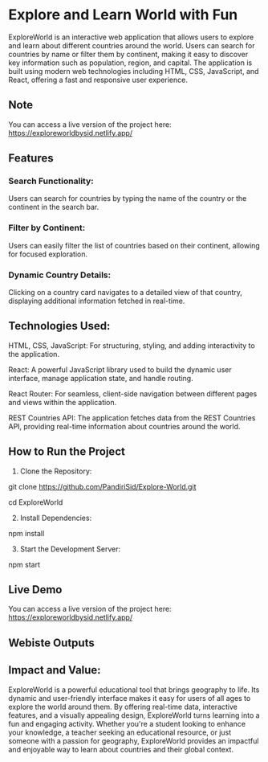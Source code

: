 
# Explore and Learn World with Fun

ExploreWorld is an interactive web application that allows users to explore and learn about different countries around the world. Users can search for countries by name or filter them by continent, making it easy to discover key information such as population, region, and capital. The application is built using modern web technologies including HTML, CSS, JavaScript, and React, offering a fast and responsive user experience.





## Note

You can access a live version of the project here: https://exploreworldbysid.netlify.app/
## Features

### Search Functionality: 
Users can search for countries by typing the name of the country or the continent in the search bar.
### Filter by Continent: 
Users can easily filter the list of countries based on their continent, allowing for focused exploration.
### Dynamic Country Details: 
Clicking on a country card navigates to a detailed view of that country, displaying additional information fetched in real-time.
## Technologies Used:

HTML, CSS, JavaScript: For structuring, styling, and adding interactivity to the application.

React: A powerful JavaScript library used to build the dynamic user interface, manage application state, and handle routing.

React Router: For seamless, client-side navigation between different pages and views within the application.

REST Countries API: The application fetches data from the REST Countries API, providing real-time information about countries around the world.
## How to Run the Project

1. Clone the Repository:


git clone https://github.com/PandiriSid/Explore-World.git

cd ExploreWorld

2. Install Dependencies:

npm install

3. Start the Development Server:

npm start
## Live Demo

You can access a live version of the project here: https://exploreworldbysid.netlify.app/
## Webiste Outputs


## Impact and Value:

ExploreWorld is a powerful educational tool that brings geography to life. Its dynamic and user-friendly interface makes it easy for users of all ages to explore the world around them. By offering real-time data, interactive features, and a visually appealing design, ExploreWorld turns learning into a fun and engaging activity. Whether you're a student looking to enhance your knowledge, a teacher seeking an educational resource, or just someone with a passion for geography, ExploreWorld provides an impactful and enjoyable way to learn about countries and their global context.